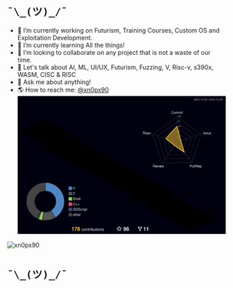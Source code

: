 # ```¯\_(ツ)_/¯```
- 🔭 I’m currently working on Futurism, Training Courses, Custom OS and Exploitation Development.
- 🌱 I’m currently learning All the things!
- 👯 I’m looking to collaborate on any project that is not a waste of our time.
- 🤔 Let's talk about AI, ML, UI/UX, Futurism, Fuzzing, V, Risc-v, s390x, WASM, CISC & RISC
- 💬 Ask me about anything!
- 🌎 How to reach me: [@xn0px90](https://xn0px90.com/)
![](./profile-3d-contrib/profile-night-rainbow.svg)

<p align="left"> <img src="https://komarev.com/ghpvc/?username=xn0px90&label=Profile%20views&color=0e75b6&style=flat" alt="xn0px90" /> </p>

# ```¯\_(ツ)_/¯```
